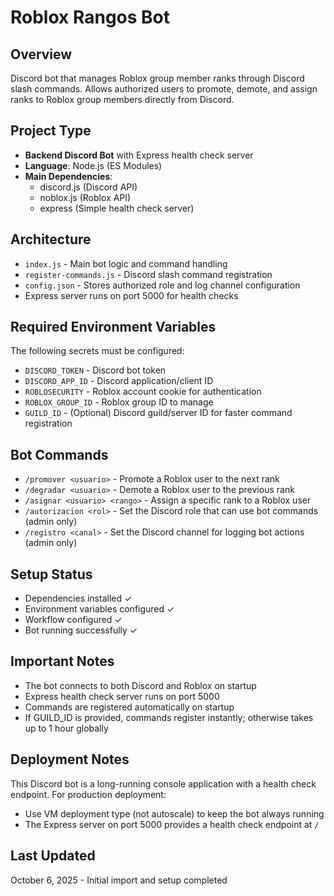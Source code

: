 # Roblox Rangos Bot

## Overview
Discord bot that manages Roblox group member ranks through Discord slash commands. Allows authorized users to promote, demote, and assign ranks to Roblox group members directly from Discord.

## Project Type
- **Backend Discord Bot** with Express health check server
- **Language**: Node.js (ES Modules)
- **Main Dependencies**: 
  - discord.js (Discord API)
  - noblox.js (Roblox API)
  - express (Simple health check server)

## Architecture
- `index.js` - Main bot logic and command handling
- `register-commands.js` - Discord slash command registration
- `config.json` - Stores authorized role and log channel configuration
- Express server runs on port 5000 for health checks

## Required Environment Variables
The following secrets must be configured:
- `DISCORD_TOKEN` - Discord bot token
- `DISCORD_APP_ID` - Discord application/client ID
- `ROBLOSECURITY` - Roblox account cookie for authentication
- `ROBLOX_GROUP_ID` - Roblox group ID to manage
- `GUILD_ID` - (Optional) Discord guild/server ID for faster command registration

## Bot Commands
- `/promover <usuario>` - Promote a Roblox user to the next rank
- `/degradar <usuario>` - Demote a Roblox user to the previous rank
- `/asignar <usuario> <rango>` - Assign a specific rank to a Roblox user
- `/autorizacion <rol>` - Set the Discord role that can use bot commands (admin only)
- `/registro <canal>` - Set the Discord channel for logging bot actions (admin only)

## Setup Status
- Dependencies installed ✓
- Environment variables configured ✓
- Workflow configured ✓
- Bot running successfully ✓

## Important Notes
- The bot connects to both Discord and Roblox on startup
- Express health check server runs on port 5000
- Commands are registered automatically on startup
- If GUILD_ID is provided, commands register instantly; otherwise takes up to 1 hour globally

## Deployment Notes
This Discord bot is a long-running console application with a health check endpoint. For production deployment:
- Use VM deployment type (not autoscale) to keep the bot always running
- The Express server on port 5000 provides a health check endpoint at `/`

## Last Updated
October 6, 2025 - Initial import and setup completed
